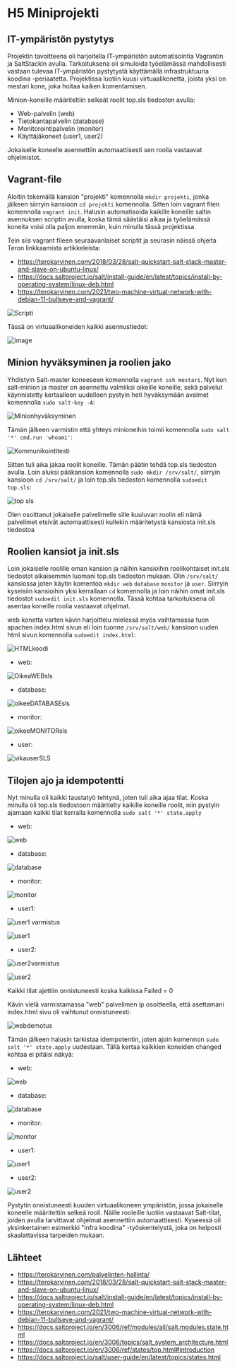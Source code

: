 # H5 Miniprojekti
## IT-ympäristön pystytys
Projektin tavoitteena oli harjoitella IT-ympäristön automatisointia Vagrantin ja SaltStackin avulla. Tarkoituksena oli simuloida työelämässä mahdollisesti vastaan tulevaa IT-ympäristön pystytystä käyttämällä infrastruktuuria koodina -periaatetta. Projektissa luotiin kuusi virtuaalikonetta, joista yksi on mestari kone, joka hoitaa kaiken komentamisen.

Minion-koneille määriteltiin selkeät roolit top.sls tiedoston avulla:
* Web-palvelin (web)
* Tietokantapalvelin (database)
* Monitorointipalvelin (monitor)
* Käyttäjäkoneet (user1, user2)

Jokaiselle koneelle asennettiin automaattisesti sen roolia vastaavat ohjelmistot.

## Vagrant-file
Aloitin tekemällä kansion "projekti" komennolla `mkdir projekti`, jonka jälkeen siirryin kansioon `cd projekti` komennolla.
Sitten loin vagrant filen komennolla `vagrant init`.
Halusin automatisoida kaikille koneille saltin asennuksen scriptin avulla, koska tämä säästäisi aikaa ja työelämässä koneita voisi olla paljon enemmän, kuin minulla tässä projektissa.

Tein siis vagrant fileen seuraavanlaiset scriptit ja seurasin näissä ohjeita Teron linkkaamista artikkeleista: 
* https://terokarvinen.com/2018/03/28/salt-quickstart-salt-stack-master-and-slave-on-ubuntu-linux/
* https://docs.saltproject.io/salt/install-guide/en/latest/topics/install-by-operating-system/linux-deb.html
* https://terokarvinen.com/2021/two-machine-virtual-network-with-debian-11-bullseye-and-vagrant/

![Scripti](https://github.com/user-attachments/assets/afb11311-3500-455b-861e-3637fd831fa4)

Tässä on virtuaalikoneiden kaikki asennustiedot:

![image](https://github.com/user-attachments/assets/0578e16a-37d9-4158-bce4-5b4cb131da50)

## Minion hyväksyminen ja roolien jako
Yhdistyin Salt-master koneeseen komennolla `vagrant ssh mestari`. Nyt kun salt-minion ja master on asennettu valmiiksi oikeille koneille, sekä palvelut käynnistetty kertaalleen uudelleen pystyin heti hyväksymään avaimet komennolla `sudo salt-key -A`:

![Minionhyväksyminen](https://github.com/user-attachments/assets/fdb35489-83d0-4485-80ff-407ac480ef1e)

Tämän jälkeen varmistin että yhteys minioneihin toimii komennolla `sudo salt '*' cmd.run 'whoami'`:

![Kommunikointitesti](https://github.com/user-attachments/assets/867fd110-e31b-4c0d-bacc-bda2c00c0f31)

Sitten tuli aika jakaa roolit koneille. Tämän päätin tehdä top.sls tiedoston avulla. Loin aluksi pääkansion komennolla `sudo mkdir /srv/salt/`, siirryin kansioon `cd /srv/salt/` ja loin top.sls tiedoston komennolla `sudoedit top.sls`:

![top sls](https://github.com/user-attachments/assets/a453a5c4-999a-40ac-8480-013b9119e9af)

Olen osoittanut jokaiselle palvelimelle sille kuuluvan roolin eli nämä palvelimet etsivät automaattisesti kullekin määritetystä kansiosta init.sls tiedostoa

## Roolien kansiot ja init.sls
Loin jokaiselle roolille oman kansion ja näihin kansioihin roolikohtaiset init.sls tiedostot aikaisemmin luomani top.sls tiedoston mukaan. Olin `/srv/salt/` kansiossa joten käytin komentoa `mkdir web` `database` `monitor` ja `user`. Siirryin kyseisiin kansioihin yksi kerrallaan `cd` komennolla ja loin näihin omat init.sls tiedostot `sudoedit init.sls` komennolla. Tässä kohtaa tarkoituksena oli asentaa koneille roolia vastaavat ohjelmat.

web konetta varten kävin harjoittelu mielessä myös vaihtamassa tuon apachen index.html sivun eli loin tuonne `/srv/salt/web/` kansioon uuden html sivun komennolla `sudoedit index.html`:

![HTMLkoodi](https://github.com/user-attachments/assets/8e846753-9070-4d2a-b613-4b8e79b29132)


* web:

![OikeaWEBsls](https://github.com/user-attachments/assets/052fcaca-c60c-4c7d-85d5-ec5350398798)

* database:

![oikeeDATABASEsls](https://github.com/user-attachments/assets/45bc5c23-f446-458d-b87c-3f953d29b4f6)

* monitor:

![oikeeMONITORsls](https://github.com/user-attachments/assets/cf53d19b-c48f-4da7-b9ba-ed64a981c9fc)

* user:

![vikauserSLS](https://github.com/user-attachments/assets/70b2ffed-b6c7-4e54-9f1c-8452bda18ee0)


## Tilojen ajo ja idempotentti

Nyt minulla oli kaikki taustatyö tehtynä, joten tuli aika ajaa tilat. Koska minulla oli top.sls tiedostoon määritelty kaikille koneille roolit, niin pystyin ajamaan kaikki tilat kerralla komennolla `sudo salt '*' state.apply`

* web:

![web](https://github.com/user-attachments/assets/b1f905e3-71f9-4f08-a932-bba71f39dcf8)

* database:

![database](https://github.com/user-attachments/assets/54ae7a9e-ee58-4795-add1-ef9ce2e4de77)

* monitor:

![monitor](https://github.com/user-attachments/assets/666370a7-eae6-4d79-b95c-ecf3d695ef6a)

* user1:

![user1 varmistus](https://github.com/user-attachments/assets/58bec89c-874e-43f7-b255-9b3aeb30f689)

![user1](https://github.com/user-attachments/assets/daf42864-2a8d-4f2c-a6cc-be8981332def)

* user2:

![user2varmistus](https://github.com/user-attachments/assets/272c85de-c9c2-4d51-860c-60dc637b487b)

![user2](https://github.com/user-attachments/assets/60e7a57c-141a-4439-be62-92cd7ba2fa7c)

Kaikki tilat ajettiin onnistuneesti koska kaikissa Failed = 0

Kävin vielä varmistamassa "web" palvelimen ip osoitteella, että asettamani index.html sivu oli vaihtunut onnistuneesti: 

![webdemotus](https://github.com/user-attachments/assets/e43746a6-d849-43b4-8412-f96319ce9a01)

Tämän jälkeen halusin tarkistaa idempotentin, joten ajoin komennon `sudo salt '*' state.apply` uudestaan. Tällä kertaa kaikkien koneiden changed kohtaa ei pitäisi näkyä:

* web:

![web](https://github.com/user-attachments/assets/5ecd057a-41fa-472f-8675-b6c02ce99709)

* database:

![database](https://github.com/user-attachments/assets/13a98f8d-8ecd-434b-b66d-ebe6eeee7485)

* monitor:

![monitor](https://github.com/user-attachments/assets/778e7ed1-7f3e-44e6-865e-5d2d2ea33ea8)

* user1:

![user1](https://github.com/user-attachments/assets/a11f0e2a-557e-4ded-a3ff-28ead9c6d29c)

* user2:

![user2](https://github.com/user-attachments/assets/102668fa-5bb1-406f-9559-85ff322c0842)



Pystytin onnistuneesti kuuden virtuaalikoneen ympäristön, jossa jokaiselle koneelle määriteltiin selkeä rooli. Näille rooleille luotiin vastaavat Salt-tilat, joiden avulla tarvittavat ohjelmat asennettiin automaattisesti. Kyseessä oli yksinkertainen esimerkki "infra koodina" -työskentelystä, joka on helposti skaalattavissa tarpeiden mukaan.

## Lähteet

* https://terokarvinen.com/palvelinten-hallinta/
* https://terokarvinen.com/2018/03/28/salt-quickstart-salt-stack-master-and-slave-on-ubuntu-linux/
* https://docs.saltproject.io/salt/install-guide/en/latest/topics/install-by-operating-system/linux-deb.html
* https://terokarvinen.com/2021/two-machine-virtual-network-with-debian-11-bullseye-and-vagrant/
* https://docs.saltproject.io/en/3006/ref/modules/all/salt.modules.state.html
* https://docs.saltproject.io/en/3006/topics/salt_system_architecture.html
* https://docs.saltproject.io/en/3006/ref/states/top.html#introduction
* https://docs.saltproject.io/salt/user-guide/en/latest/topics/states.html
